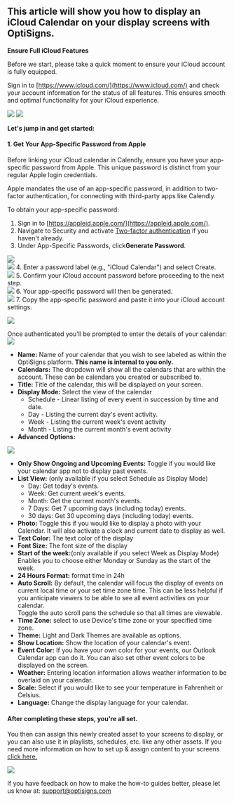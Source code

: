 ## This article will show you how to display an iCloud Calendar on your display screens with OptiSigns.

**Ensure Full iCloud Features**

Before we start, please take a quick moment to ensure your iCloud account is fully equipped.

Sign in to [https://www.icloud.com/](https://www.icloud.com/) and check your account information for the status of all features. This ensures smooth and optimal functionality for your iCloud experience.

![](https://support.optisigns.com/hc/article_attachments/27359206807571) ![](https://support.optisigns.com/hc/article_attachments/27359175323027)

**Let's jump in and get started:**

#### **1\. Get Your App-Specific Password from Apple**

Before linking your iCloud calendar in Calendly, ensure you have your app-specific password from Apple. This unique password is distinct from your regular Apple login credentials.

Apple mandates the use of an app-specific password, in addition to two-factor authentication, for connecting with third-party apps like Calendly.

To obtain your app-specific password:

  1. Sign in to [https://appleid.apple.com/](https://appleid.apple.com/).
  2. Navigate to Security and activate [Two-factor authentication](https://support.apple.com/en-us/102660) if you haven't already.
  3. Under App-Specific Passwords, click**Generate Password**.  
  
![](https://support.optisigns.com/hc/article_attachments/27359206819219)  
![](https://support.optisigns.com/hc/article_attachments/27359175329043)
  4. Enter a password label (e.g., "iCloud Calendar") and select Create.  
![](https://support.optisigns.com/hc/article_attachments/27359175332755)
  5. Confirm your iCloud account password before proceeding to the next step.  
![](https://support.optisigns.com/hc/article_attachments/27359175334291)
  6. Your app-specific password will then be generated.  
![](https://support.optisigns.com/hc/article_attachments/27359175335571)
  7. Copy the app-specific password and paste it into your iCloud account settings.

![](https://support.optisigns.com/hc/article_attachments/27359228509587)

Once authenticated you'll be prompted to enter the details of your calendar:![](https://support.optisigns.com/hc/article_attachments/27359175343379)

  * **Name:** Name of your calendar that you wish to see labeled as within the OptiSigns platform. **This name is internal to you only.**
  * **Calendars:** The dropdown will show all the calendars that are within the account. These can be calendars you created or subscribed to.
  * **Title:** Title of the calendar, this will be displayed on your screen.
  * **Display Mode:** Select the view of the calendar 
    * Schedule - Linear listing of every event in succession by time and date.
    * Day - Listing the current day's event activity.
    * Week - Listing the current week's event activity
    * Month - Listing the current month's event activity
  * **Advanced Options:**

**![](https://support.optisigns.com/hc/article_attachments/27359206835731)**

  * **Only Show Ongoing and Upcoming Events:** Toggle if you would like your calendar app not to display past events.
  * **List View:** (only available if you select Schedule as Display Mode)
    * Day: Get today's events.
    * Week: Get current week's events.
    * Month: Get the current month's events.
    * 7 Days: Get 7 upcoming days (including today) events.
    * 30 days: Get 30 upcoming days (including today) events.
  * **Photo:** Toggle this if you would like to display a photo with your Calendar. It will also activate a clock and current date to display as well.
  * **Text Color:** The text color of the display
  * **Font Size:** The font size of the display
  * **Start of the week:**(only available if you select Week as Display Mode) Enables you to choose either Monday or Sunday as the start of the week.
  * **24 Hours Format:** format time in 24h
  * **Auto Scroll:** By default, the calendar will focus the display of events on current local time or your set time zone time. This can be less helpful if you anticipate viewers to be able to see all event activities on your calendar.   
Toggle the auto scroll pans the schedule so that all times are viewable.
  * **Time Zone:** select to use Device's time zone or your specified time zone.
  * **Theme:** Light and Dark Themes are available as options.
  * **Show Location:** Show the location of your calendar's event.
  * **Event Color:** If you have your own color for your events, our Outlook Calendar app can do it. You can also set other event colors to be displayed on the screen.
  * **Weather:** Entering location information allows weather information to be overlaid on your calendar.
  * **Scale:** Select if you would like to see your temperature in Fahrenheit or Celsius.
  * **Language:** Change the display language for your calendar.

#### **After completing these steps, you're all set.**

You then can assign this newly created asset to your screens to display, or you can also use it in playlists, schedules, etc. like any other assets. If you need more information on how to set up & assign content to your screens [click here.](https://www.optisigns.com/post/how-to-set-up-digital-signs-with-optisigns-and-amazon-fire-tv)

![](https://support.optisigns.com/hc/article_attachments/27359175356179)

If you have feedback on how to make the how-to guides better, please let us know at: support@optisigns.com